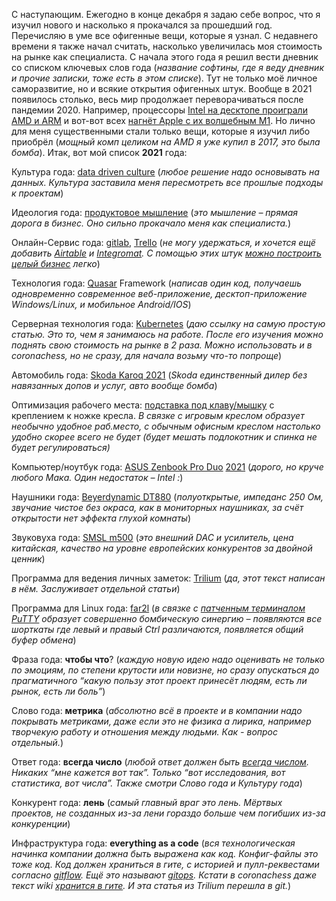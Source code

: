 С наступающим. Ежегодно в конце декабря я задаю себе вопрос, что я изучил нового и насколько я прокачался за прошедший год. Перечисляю в уме все офигенные вещи, которые я узнал. С недавнего времени я также начал считать, насколько увеличилась моя стоимость на рынке как специалиста. С начала этого года я решил вести дневник со списком ключевых слов года (_название софтины, где я веду дневник и прочие записки, тоже есть в этом списке_). Тут не только моё личное саморазвитие, но и всякие открытия офигенных штук. Вообще в 2021 появилось столько, весь мир продолжает переворачиваться после пандемии 2020. Например, процессоры [Intel на десктопе проиграли AMD и ARM](https://www.youtube.com/watch?v=jK7GRnoJ11A) и вот-вот всех [нагнёт Apple с их волшебным M1](https://www.youtube.com/watch?v=Jer8Ceun2sY). Но лично для меня существенными стали только вещи, которые я изучил либо приобрёл (_мощный комп целиком на AMD я уже купил в 2017, это была бомба_). Итак, вот мой список **2021** года:

Культура года: [data driven culture](https://marketolog.mts.ru/blog/data-driven-podhod-kak-prinimat-resheniya-na-osnovanii-dannih) (_любое решение надо основывать на данных. Культура заставила меня пересмотреть все прошлые подходы к проектам_)

Идеология года: [продуктовое мышление](https://habr.com/ru/post/472668/) (_это мышление – прямая дорога в бизнес. Оно сильно прокачало меня как специалиста._)

Онлайн-Сервис года: [gitlab](https://gitlab.com/), [Trello](https://trello.com/) (_не могу удержаться, и хочется ещё добавить_ [_Airtable_](https://airtable.com/) _и_ [_Integromat_](https://www.integromat.com/)_. С помощью этих штук_ [_можно построить целый бизнес_](https://box.vas3k.ru/blog/nocode/) _легко_)

Технология года: [Quasar](https://quasar.dev/) Framework (_написав один код, получаешь одновременно современное веб-приложение, десктоп-приложение Windows/Linux, и мобильное Android/IOS_)

Серверная технология года: [Kubernetes](https://habr.com/ru/company/otus/blog/537162/) (_даю ссылку на самую простую статью. Это то, чем я занимаюсь на работе. После его изучения можно поднять свою стоимость на рынке в 2 раза. Можно использовать и в coronachess, но не сразу, для начала возьму что-то попроще_)

Автомобиль года: [Skoda Karoq 2021](https://www.youtube.com/watch?v=zZSvuRUjynk) (_Skoda единственный дилер без навязанных допов и услуг, авто вообще бомба_)

Оптимизация рабочего места: [подставка под клаву/мышку](https://aliexpress.ru/item/32907768187.html) с креплением к ножке кресла. _В связке с игровым креслом образует необычно удобное раб.место, с обычным офисным креслом настолько удобно скорее всего не будет (будет мешать подлокотник и спинка не будет регулироваться)_

Компьютер/ноутбук года: [ASUS Zenbook Pro Duo](https://www.youtube.com/watch?v=de9V8Rn-iSI) [2021](https://www.dns-shop.ru/product/b2085f5ba0f52ff1/156-noutbuk-asus-zenbook-pro-duo-15-ux582lr-h2006t-sinij/) (_дорого, но круче любого Мака. Один недостаток – Intel :_)

Наушники года: [Beyerdynamic DT880](https://beyerdynamic.ru/product/beyerdynamic-dt-880-250-ohm-nakladnye-naushniki) (_полуоткрытые, импеданс 250 Ом, звучание чистое без окраса, как в мониторных наушниках, за счёт открытости нет эффекта глухой комнаты_)

Звуковуха года: [SMSL m500](https://aliexpress.ru/item/4001197274332.html) (_это внешний DAC и усилитель, цена китайская, качество на уровне европейских конкурентов за двойной ценник_)

Программа для ведения личных заметок: [Trilium](https://github.com/zadam/trilium) (_да, этот текст написан в нём. Заслуживает отдельной статьи_)

Программа для Linux года: [far2l](https://github.com/elfmz/far2l) (_в связке с_ [_патченным терминалом PuTTY_](https://github.com/unxed/putty4far2l) _образует совершенно бомбическую синергию – появляются все шорткаты где левый и правый Ctrl различаются, появляется общий буфер обмена_)

Фраза года: **чтобы что**? (_каждую новую идею надо оценивать не только по эмоциям, по степени крутости или новизне, но сразу опускаться до прагматичного “какую пользу этот проект принесёт людям, есть ли рынок, есть ли боль”_)

Слово года: **метрика** (_абсолютно всё в проекте и в компании надо покрывать метриками, даже если это не физика а лирика, например творчекую работу и отношения между людьми. Как - вопрос отдельный._)

Ответ года: **всегда число** (_любой ответ должен быть_ [_всегда числом_](https://www.youtube.com/watch?v=LrIMguQkkbI)_. Никаких “мне кажется вот так”. Только “вот исследования, вот статистика, вот числа”. Также смотри Слово года и Культуру года_)

Конкурент года: **лень** (_самый главный враг это лень. Мёртвых проектов, не созданных из-за лени гораздо больше чем погибших из-за конкуренции_)

Инфраструктура года: **everything as a code** (_вся технологическая начинка компании должна быть выражена как код. Конфиг-файлы это тоже код. Код должен храниться в гите, с историей и пулл-реквестами согласно_ [_gitflow_](https://www.atlassian.com/ru/git/tutorials/comparing-workflows/gitflow-workflow)_. Ещё это называют_ [_gitops_](https://www.youtube.com/watch?v=sHk1c0NvxlE)_. Кстати в coronachess даже текст wiki_ [_хранится в гите_](https://gitlab.com/cidious/coronawiki)_. И эта статья из Trilium перешла в git._)